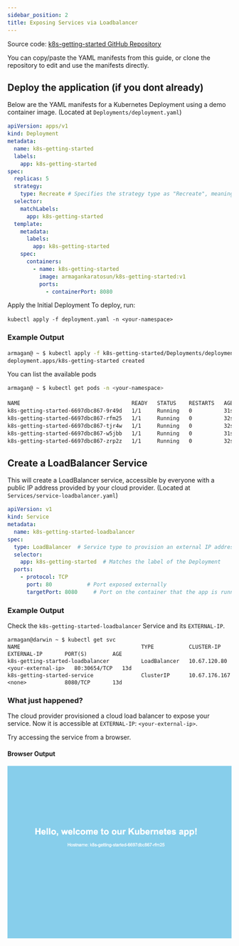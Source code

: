 ```yaml
---
sidebar_position: 2
title: Exposing Services via Loadbalancer
---
```

Source code: [k8s-getting-started GitHub Repository](https://github.com/armagankaratosun/k8s-getting-started)

You can copy/paste the YAML manifests from this guide, or clone the repository to edit and use the manifests directly.

## Deploy the application (if you dont already)

Below are the YAML manifests for a Kubernetes Deployment using a demo container image. (Located at `Deployments/deployment.yaml`)

```yaml
apiVersion: apps/v1
kind: Deployment
metadata:
  name: k8s-getting-started
  labels:
    app: k8s-getting-started
spec:
  replicas: 5
  strategy:
    type: Recreate # Specifies the strategy type as "Recreate", meaning that pods will be updated all at once
  selector:
    matchLabels:
      app: k8s-getting-started
  template:
    metadata:
      labels:
        app: k8s-getting-started
    spec:
      containers:
        - name: k8s-getting-started
          image: armagankaratosun/k8s-getting-started:v1
          ports:
            - containerPort: 8080
```

Apply the Initial Deployment
To deploy, run:

`kubectl apply -f deployment.yaml -n <your-namespace>`

### Example Output

```bash
armagan@ ~ $ kubectl apply -f k8s-getting-started/Deployments/deployment.yaml -n <your-namespace>
deployment.apps/k8s-getting-started created
```

You can list the available pods

```bash
armagan@ ~ $ kubectl get pods -n <your-namespace>

NAME                                   READY   STATUS    RESTARTS   AGE
k8s-getting-started-6697dbc867-9r49d   1/1     Running   0          31s
k8s-getting-started-6697dbc867-rfm25   1/1     Running   0          32s
k8s-getting-started-6697dbc867-tjr4w   1/1     Running   0          32s
k8s-getting-started-6697dbc867-w5jbb   1/1     Running   0          31s
k8s-getting-started-6697dbc867-zrp2z   1/1     Running   0          32s
```

## Create a LoadBalancer Service

This will create a LoadBalancer service, accessible by everyone with a public IP address provided by your cloud provider. (Located at `Services/service-loadbalancer.yaml`)

```yaml
apiVersion: v1
kind: Service
metadata:
  name: k8s-getting-started-loadbalancer
spec:
  type: LoadBalancer  # Service type to provision an external IP address
  selector:
    app: k8s-getting-started  # Matches the label of the Deployment
  ports:
    - protocol: TCP
      port: 80           # Port exposed externally
      targetPort: 8080     # Port on the container that the app is running on
```

### Example Output

Check the `k8s-getting-started-loadbalancer` Service and its `EXTERNAL-IP`.
```
armagan@darwin ~ $ kubectl get svc
NAME                                      TYPE           CLUSTER-IP      EXTERNAL-IP       PORT(S)        AGE
k8s-getting-started-loadbalancer          LoadBalancer   10.67.120.80    <your-external-ip>   80:30654/TCP   13d
k8s-getting-started-service               ClusterIP      10.67.176.167   <none>            8080/TCP       13d
```
### What just happened?

The cloud provider provisioned a cloud load balancer to expose your service. Now it is accessible at `EXTERNAL-IP`: `<your-external-ip>`.

Try accessing the service from a browser.

#### Browser Output
![alt text](img/blue.png)

